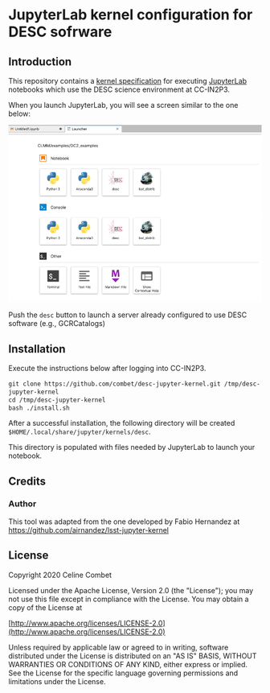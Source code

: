# JupyterLab kernel configuration for DESC sofrware

## Introduction
This repository contains a [kernel specification](https://jupyter-client.readthedocs.io/en/stable/kernels.html) for executing [JupyterLab](https://jupyterlab.readthedocs.io/en/stable/) notebooks which use the DESC science environment at CC-IN2P3.

When you launch JupyterLab, you will see a screen similar to the one below:

![Jupyter Launcher](./launcher.png)

Push the `desc` button to launch a server already configured to use DESC software (e.g., GCRCatalogs)

## Installation

Execute the instructions below after logging into CC-IN2P3.

```
git clone https://github.com/combet/desc-jupyter-kernel.git /tmp/desc-jupyter-kernel
cd /tmp/desc-jupyter-kernel
bash ./install.sh
```

After a successful installation, the following directory will be created `$HOME/.local/share/jupyter/kernels/desc`.

This directory is populated with files needed by JupyterLab to launch your notebook.

## Credits

### Author
This tool was adapted from the one developed by Fabio Hernandez at https://github.com/airnandez/lsst-jupyter-kernel

## License
Copyright 2020 Celine Combet

Licensed under the Apache License, Version 2.0 (the "License");
you may not use this file except in compliance with the License.
You may obtain a copy of the License at

[http://www.apache.org/licenses/LICENSE-2.0](http://www.apache.org/licenses/LICENSE-2.0)

Unless required by applicable law or agreed to in writing, software
distributed under the License is distributed on an "AS IS" BASIS,
WITHOUT WARRANTIES OR CONDITIONS OF ANY KIND, either express or implied.
See the License for the specific language governing permissions and
limitations under the License.

